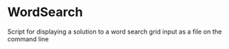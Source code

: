 # WordSearch
Script for displaying a solution to a word search grid input as a file on the command line 
